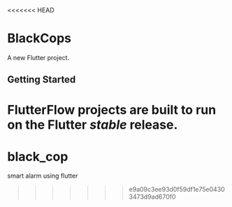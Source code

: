 <<<<<<< HEAD
# BlackCops

A new Flutter project.

## Getting Started

FlutterFlow projects are built to run on the Flutter _stable_ release.
=======
# black_cop
smart alarm using flutter 
>>>>>>> e9a09c3ee93d0f59df1e75e04303473d9ad670f0
